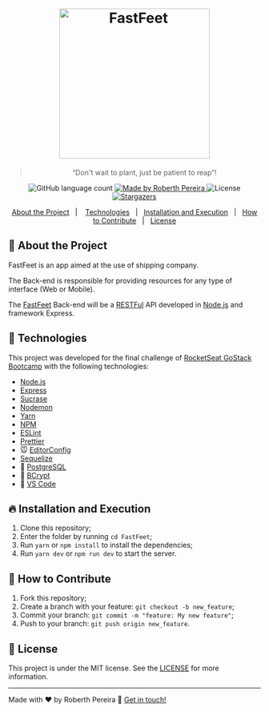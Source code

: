 <h1 align="center">
    <img alt="FastFeet" title="FastFeet" src="./.github/logo.png" width="300px" />
</h1>

<blockquote align="center" alt="Não espere para plantar, apenas tenha paciência para colher!" >“Don't wait to plant, just be patient to reap”!</blockquote>

<p align="center">
  <img alt="GitHub language count" src="https://img.shields.io/github/languages/count/roberthpereira/FastFeet?color=%2304D361">

  <a href="https://www.linkedin.com/in/roberthpereira/">
    <img alt="Made by Roberth Pereira" src="https://img.shields.io/badge/made%20by-Roberth-%2304D361">
  </a>

  <img alt="License" src="https://img.shields.io/badge/license-MIT-%2304D361">

  <a href="https://github.com/roberthpereira/FastFeet/stargazers">
    <img alt="Stargazers" src="https://img.shields.io/github/stars/roberthpereira/FastFeet?style=social">
  </a>
</p>

<p align="center">
  <a href="#rocket-about-the-project">About the Project</a>&nbsp;&nbsp;&nbsp;|&nbsp;&nbsp;&nbsp;
  <a href="#rocket-technologies">Technologies</a>&nbsp;&nbsp;&nbsp;|&nbsp;&nbsp;
  <a href="#fire-installation-and-execution">Installation and Execution</a>&nbsp;&nbsp;&nbsp;|&nbsp;&nbsp;
  <a href="#thinking-how-to-contribute">How to Contribute</a>&nbsp;&nbsp;&nbsp;|&nbsp;&nbsp;
  <a href="#memo-license">License</a>
</p>

## :rocket: About the Project

FastFeet is an app aimed at the use of shipping company.

The Back-end is responsible for providing resources for any type of interface (Web or Mobile).

The [FastFeet] Back-end will be a [RESTFul][rest] API developed in [Node.js][nodejs] and framework Express.

## :rocket: Technologies

This project was developed for the final challenge of [RocketSeat GoStack Bootcamp](https://rocketseat.com.br/bootcamp) with the following technologies:

- [Node.js][nodejs]
- [Express]
- [Sucrase]
- [Nodemon]
- [Yarn]
- [NPM]
- [ESLint]
- [Prettier]
- :mouse: [EditorConfig][vceditconfig]
- [Sequelize]
- :elephant: [PostgreSQL]
- :closed_lock_with_key: [BCrypt]
- :card_index: [VS Code][vc]

## :fire: Installation and Execution

1. Clone this repository;
2. Enter the folder by running `cd FastFeet`;
3. Run `yarn` or `npm install` to install the dependencies;
4. Run `yarn dev` or `npm run dev` to start the server.

## :thinking: How to Contribute

1. Fork this repository;
2. Create a branch with your feature: `git checkout -b new_feature`;
3. Commit your branch: `git commit -m "feature: My new feature"`;
4. Push to your branch: `git push origin new_feature`.

## :memo: License

This project is under the MIT license. See the [LICENSE](https://github.com/roberthpereira/FastFeet/blob/master/LICENSE) for more information.

---

Made with ♥ by Roberth Pereira :wave: [Get in touch!][jerp]

[nodejs]: https://nodejs.org/
[express]: https://expressjs.com/
[yarn]: https://yarnpkg.com/
[npm]: https://www.npmjs.com/
[vc]: https://code.visualstudio.com/
[vceditconfig]: https://marketplace.visualstudio.com/items?itemName=EditorConfig.EditorConfig
[jerp]: https://www.linkedin.com/in/roberthpereira/
[insomnia]: https://insomnia.rest/
[sucrase]: https://sucrase.io/
[nodemon]: https://nodemon.io/
[sequelize]: https://sequelize.org/
[postgresql]: https://www.postgresql.org/
[bcrypt]: https://github.com/dcodeIO/bcrypt.js
[jwt]: https://jwt.io/
[rest]: https://pt.wikipedia.org/wiki/REST
[FastFeet]: https://github.com/roberthpereira/FastFeet
[ESLint]: https://marketplace.visualstudio.com/items?itemName=dbaeumer.vscode-eslint
[Prettier]: https://marketplace.visualstudio.com/items?itemName=esbenp.prettier-vscode
[Yup]: https://github.com/jquense/yup
